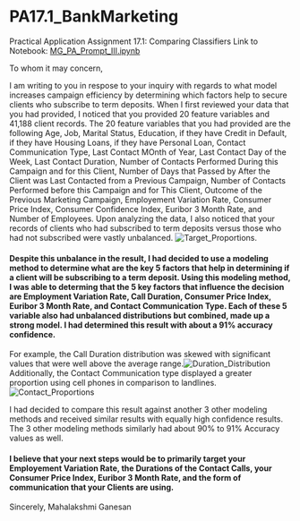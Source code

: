 # PA17.1_BankMarketing
Practical Application Assignment 17.1: Comparing Classifiers
Link to Notebook: [MG_PA_Prompt_III.ipynb](https://github.com/maha0491/PA17.1_BankMarketing/blob/2305bec50de162b952e7f7d9ffd4ce086f58e832/MG_PA_Prompt_III.ipynb)

To whom it may concern,

I am writing to you in respose to your inquiry with regards to what model increases campaign efficiency by determining which factors help to secure clients who subscribe to term deposits. When I first reviewed your data that you had provided, I noticed that you provided 20 feature variables and 41,188 client records. 
The 20 feature variables that you had provided are the following Age, Job, Marital Status, Education, if they have Credit in Default, if they have Housing Loans, if they have Personal Loan, Contact Communication Type, Last Contact MOnth of Year, Last Contact Day of the Week, Last Contact Duration, Number of Contacts Performed During this Campaign and for this Client, Number of Days that Passed by After the Client was Last Contacted from a Previous Campaign, Number of Contacts Performed before this Campaign and for This Client, Outcome of the Previous Marketing Campaign, Employement Variation Rate, Consumer Price Index, Consumer Confidence Index, Euribor 3 Month Rate, and Number of Employees. 
Upon analyzing the data, I also noticed that your records of clients who had subscribed to term deposits versus those who had not subscribed were vastly unbalanced. ![Target_Proportions](https://github.com/user-attachments/assets/815f21a3-2277-42b5-a2ad-6cb509743964). 
#### Despite this unbalance in the result, I had decided to use a modeling method to determine what are the key 5 factors that help in determining if a client will be subscribing to a term deposit. Using this modeling method, I was able to determing that the 5 key factors that influence the decision are Employment Variation Rate, Call Duration, Consumer Price Index, Euribor 3 Month Rate, and Contact Communication Type. Each of these 5 variable also had unbalanced distributions but combined, made up a strong model. I had determined this result with about a 91% accuracy confidence.
For example, the Call Duration distribution was skewed with significant values that were well above the average range.![Duration_Distribution](https://github.com/user-attachments/assets/b4b07c38-4a76-4d98-82c5-e73439d0d88c)
Additionally, the Contact Communication type displayed a greater proportion using cell phones in comparison to landlines.![Contact_Proportions](https://github.com/user-attachments/assets/1f52acb4-e16e-4104-b9dc-ae086576bd50)

I had decided to compare this result against another 3 other modeling methods and received similar results with equally high confidence results. The 3 other modeling methods similarly had about 90% to 91% Accuracy values as well.
#### I believe that your next steps would be to primarily target your Employement Variation Rate, the Durations of the Contact Calls, your Consumer Price Index, Euribor 3 Month Rate, and the form of communication that your Clients are using.

Sincerely,
Mahalakshmi Ganesan
